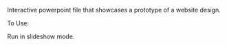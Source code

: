 Interactive powerpoint file that showcases a prototype of a website design.

To Use:

Run in slideshow mode.
